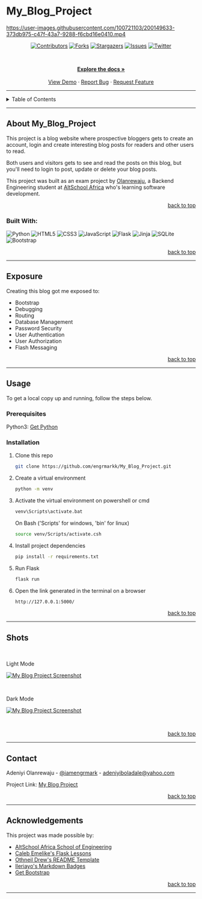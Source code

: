 # My_Blog_Project

<!-- Back to Top Navigation Anchor -->

<a name="readme-top"></a>


https://user-images.githubusercontent.com/100721103/200149633-373db975-c47f-43a7-9288-f6cbd16e0410.mp4


<!-- Project Shields -->
<div align="center">

[![Contributors][contributors-shield]][contributors-url]
[![Forks][forks-shield]][forks-url]
[![Stargazers][stars-shield]][stars-url]
[![Issues][issues-shield]][issues-url]
[![Twitter][twitter-shield]][twitter-url]

</div>

<br />

<div>
  <p align="center">
    <a href="https://github.com/engrmarkk/My_Blog_Project#readme"><strong>Explore the docs »</strong></a>
    <br />
    <br />
    <a href="https://github.com/engrmarkk/My_Blog_Project/blob/main/static/screen-light.png">View Demo</a>  
    ·
    <a href="https://github.com/engrmarkk/My_Blog_Project/issues">Report Bug</a>
    ·
    <a href="https://github.com/engrmarkk/My_Blog_Project/issues">Request Feature</a>
  </p>
</div>

---

<!-- Table of Contents -->
<details>
  <summary>Table of Contents</summary>
  <ol>
    <li>
      <a href="#about-My_Blog_Project">About the project</a>
      <ul>
        <li><a href="#built-with">Built With</a></li>
      </ul>
    </li>
    <li>
      <a href="#exposure">Exposure</a>
    </li>
    <li>
      <a href="#usage">Usage</a>
      <ul>
        <li><a href="#prerequisites">Prerequisites</a></li>
        <li><a href="#installation">Installation</a></li>
      </ul>
    </li>    
    <li><a href="#shots">Shots</a></li>
    <li><a href="#contact">Contact</a></li>
    <li><a href="#acknowledgments">Acknowledgments</a></li>
  </ol>
  <p align="right"><a href="#readme-top">back to top</a></p>
</details>

---

<!-- About the Blog -->

## About My_Blog_Project

This project is a blog website where prospective bloggers gets to create an account, login and create interesting blog posts for readers and other users to read.

Both users and visitors gets to see and read the posts on this blog, but you'll need to login to post, update or delete your blog posts.

This project was built as an exam project by <a href="https://www.github.com/engrmarkk">Olanrewaju</a>, a Backend Engineering student at <a href="https://altschoolafrica.com/schools/engineering">AltSchool Africa</a> who's learning software development.

<p align="right"><a href="#readme-top">back to top</a></p>

### Built With:

![Python][python]
![HTML5][html5]
![CSS3][css3]
![JavaScript][javascript]
![Flask][flask]
![Jinja][jinja]
![SQLite][sqlite]
![Bootstrap][bootstrap]

<p align="right"><a href="#readme-top">back to top</a></p>

---

<!-- Lessons from the Project -->

## Exposure

Creating this blog got me exposed to:

- Bootstrap
- Debugging
- Routing
- Database Management
- Password Security
- User Authentication
- User Authorization
- Flash Messaging


<p align="right"><a href="#readme-top">back to top</a></p>

---

<!-- GETTING STARTED -->

## Usage

To get a local copy up and running, follow the steps below.

### Prerequisites

Python3: [Get Python](https://www.python.org/downloads/)

### Installation

1. Clone this repo
   ```sh
   git clone https://github.com/engrmarkk/My_Blog_Project.git
   ```
2. Create a virtual environment
   ```sh
   python -m venv
   ```
3. Activate the virtual environment on powershell or cmd
   ```sh
   venv\Scripts\activate.bat
   ```
   On Bash ('Scripts' for windows, 'bin' for linux)
   ```sh
   source venv/Scripts/activate.csh
   ```
4. Install project dependencies
   ```sh
   pip install -r requirements.txt
   ```
5. Run Flask
   ```sh
   flask run
   ```
6. Open the link generated in the terminal on a browser
    ```sh
   http://127.0.0.1:5000/
   ```

<p align="right"><a href="#readme-top">back to top</a></p>

---

<!-- Sample Screenshot -->

## Shots

<br />
<p>Light Mode</p>

[![My Blog Project Screenshot][my_blog_project-screenshot]](https://github.com/engrmarkk/My_Blog_Project/blob/main/static/images/screen-light.png)

<br/>
<p>Dark Mode</p>

[![My Blog Project Screenshot][my_blog_project-screenshot]](https://github.com/engrmarkk/My_Blog_Project/blob/main/static/images/screen-dark.png)

<br/>

<p align="right"><a href="#readme-top">back to top</a></p>

---

<!-- Contact -->

## Contact

Adeniyi Olanrewaju - [@iamengrmark](https://twitter.com/iamengrmark) - adeniyiboladale@yahoo.com

Project Link: [My Blog Project](https://github.com/engrmarkk/My_Blog_Project)

<p align="right"><a href="#readme-top">back to top</a></p>

---

<!-- Acknowledgements -->

## Acknowledgements

This project was made possible by:

- [AltSchool Africa School of Engineering](https://altschoolafrica.com/schools/engineering)
- [Caleb Emelike's Flask Lessons](https://github.com/CalebEmelike)
- [Othneil Drew's README Template](https://github.com/othneildrew/Best-README-Template)
- [Ileriayo's Markdown Badges](https://github.com/Ileriayo/markdown-badges)
- [Get Bootstrap](https://getbootstrap.com/docs)

<p align="right"><a href="#readme-top">back to top</a></p>

---

<!-- Markdown Links & Images -->

[contributors-shield]: https://img.shields.io/github/contributors/engrmarkk/My_Blog_Project.svg?style=for-the-badge
[contributors-url]: https://github.com/engrmarkk/My_Blog_Project/graphs/contributors
[forks-shield]: https://img.shields.io/github/forks/engrmarkk/My_Blog_Project.svg?style=for-the-badge
[forks-url]: https://github.com/engrmarkk/My_Blog_Project/network/members
[stars-shield]: https://img.shields.io/github/stars/engrmarkk/My_Blog_Project.svg?style=for-the-badge
[stars-url]: https://github.com/engrmarkk/My_Blog_Project/stargazers
[issues-shield]: https://img.shields.io/github/issues/engrmarkk/My_Blog_Project.svg?style=for-the-badge
[issues-url]: https://github.com/engrmarkk/My_Blog_Projectissues
[license-shield]: https://img.shields.io/github/license/engrmarkk/My_Blog_Project.svg?style=for-the-badge
[license-url]: https://github.com/engrmarkk/My_Blog_Project/blob/main/LICENSE.txt
[twitter-shield]: https://img.shields.io/badge/-@iamengrmark-1ca0f1?style=for-the-badge&logo=twitter&logoColor=white&link=https://twitter.com/iamengrmark
[twitter-url]: https://twitter.com/iamengrmark
[my_blog_project-screenshot]: static/images/screen-light.png
[python]: https://img.shields.io/badge/python-3670A0?style=for-the-badge&logo=python&logoColor=ffdd54
[flask]: https://img.shields.io/badge/flask-%23000.svg?style=for-the-badge&logo=flask&logoColor=white
[jinja]: https://img.shields.io/badge/jinja-white.svg?style=for-the-badge&logo=jinja&logoColor=black
[html5]: https://img.shields.io/badge/html5-%23E34F26.svg?style=for-the-badge&logo=html5&logoColor=white
[css3]: https://img.shields.io/badge/css3-%231572B6.svg?style=for-the-badge&logo=css3&logoColor=white
[sqlite]: https://img.shields.io/badge/sqlite-%2307405e.svg?style=for-the-badge&logo=sqlite&logoColor=white
[javascript]: https://img.shields.io/badge/javascript-%23323330.svg?style=for-the-badge&logo=javascript&logoColor=%23F7DF1E
[bootstrap]: https://img.shields.io/badge/bootstrap-%23563D7C.svg?style=for-the-badge&logo=bootstrap&logoColor=white
